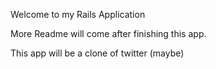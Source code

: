 Welcome to my Rails Application

More Readme will come after finishing this app.

This app will be a clone of twitter (maybe)